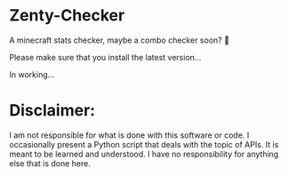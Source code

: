 # Zenty-Checker
A minecraft stats checker, maybe a combo checker soon? 👀

Please make sure that you install the latest version...

In working...

# Disclaimer:

I am not responsible for what is done with this software or code. I occasionally present a Python script that deals with the topic of APIs. It is meant to be learned and understood. I have no responsibility for anything else that is done here.
